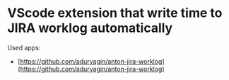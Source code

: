 # VScode extension that write time to JIRA worklog automatically

Used apps:
* [https://github.com/aduryagin/anton-jira-worklog](https://github.com/aduryagin/anton-jira-worklog)